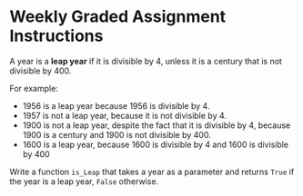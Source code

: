# Weekly Graded Assignment Instructions

A year is a **leap year** if it is divisible by 4, unless it is a century that is not divisible by 400.

For example:

* 1956 is a leap year because 1956 is divisible by 4.
* 1957 is not a leap year, because it is not divisible by 4.
* 1900 is not a leap year, despite the fact that it is divisible by 4, because 1900 is a century and 1900 is not divisible by 400.
* 1600 is a leap year, because 1600 is divisible by 4 and 1600 is divisible by 400

Write a function ``is_Leap`` that takes a year as a parameter and returns ``True`` if the year is a leap year, ``False`` otherwise.